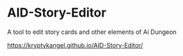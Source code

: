 # AID-Story-Editor

A tool to edit story cards and other elements of Ai Dungeon

https://kryptykangel.github.io/AID-Story-Editor/
